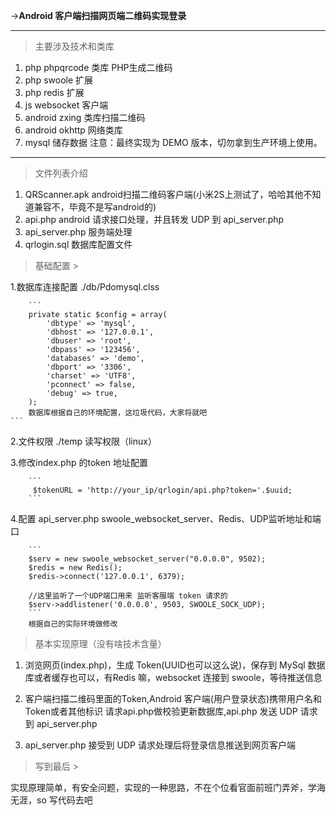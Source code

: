 ->**Android 客户端扫描网页端二维码实现登录**


----------

> 主要涉及技术和类库

 1. php  phpqrcode 类库 PHP生成二维码
 2. php  swoole 扩展
 3. php  redis 扩展
 4. js  websocket 客户端
 5. android  zxing 类库扫描二维码
 6. android okhttp 网络类库
 7. mysql 储存数据
 注意：最终实现为 DEMO 版本，切勿拿到生产环境上使用。
 
 

----------


> 文件列表介绍
> 

 1. QRScanner.apk android扫描二维码客户端(小米2S上测试了，哈哈其他不知道兼容不，毕竟不是写android的)
 2. api.php android 请求接口处理，并且转发 UDP 到 api_server.php
 3. api_server.php  服务端处理
 4. qrlogin.sql 数据库配置文件
 
 

> 基础配置
	> 

 1.数据库连接配置
	 ./db/Pdomysql.clss
	
		```
		private static $config = array(
			'dbtype' => 'mysql',
			'dbhost' => '127.0.0.1',
			'dbuser' => 'root',
			'dbpass' => '123456',
			'databases' => 'demo',
			'dbport' => '3306',
			'charset' => 'UTF8',
			'pconnect' => false,
			'debug' => true,
		);
		数据库根据自己的环境配置，这垃圾代码，大家将就吧
	```
  2.文件权限
     ./temp 读写权限（linux）

  3.修改index.php 的token 地址配置
  
		```
		 $tokenURL = 'http://your_ip/qrlogin/api.php?token='.$uuid;
		```
  4.配置 api_server.php swoole_websocket_server、Redis、UDP监听地址和端口
		
		``` 
		$serv = new swoole_websocket_server("0.0.0.0", 9502);
		$redis = new Redis();
		$redis->connect('127.0.0.1', 6379);

		//这里监听了一个UDP端口用来 监听客服端 token 请求的
		$serv->addlistener('0.0.0.0', 9503, SWOOLE_SOCK_UDP);
		```
        根据自己的实际环境做修改
		

> 基本实现原理（没有啥技术含量）

 1. 浏览网页(index.php)，生成 Token(UUID也可以这么说)，保存到 MySql 数据库或者缓存也可以，有Redis
 嘛，websocket 连接到 swoole，等待推送信息
 
 2. 客户端扫描二维码里面的Token,Android 客户端(用户登录状态)携带用户名和Token或者其他标识
 请求api.php做校验更新数据库,api.php 发送 UDP 请求到 api_server.php
 
 3. api_server.php 接受到 UDP 请求处理后将登录信息推送到网页客户端
 

> 写到最后
	> 

 实现原理简单，有安全问题，实现的一种思路，不在个位看官面前班门弄斧，学海无涯，so 写代码去吧
